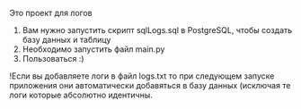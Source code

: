 Это проект для логов

1. Вам нужно запустить скрипт sqlLogs.sql в PostgreSQL, чтобы создать базу данных и таблицу
2. Необходимо запустить файл main.py
3. Пользоваться :)

!Если вы добавляете логи в файл logs.txt то при следующем запуске приложения они автоматически добавяться в базу данных (исключая те логи которые абсолютно идентичны.
